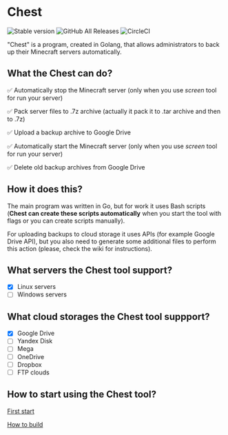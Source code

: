 # Chest

![Stable version](https://img.shields.io/badge/Stable-v0.0.1-green)
![GitHub All Releases](https://img.shields.io/github/downloads/artemkakun/chest/total?color=green&label=Downloads)
![CircleCI](https://img.shields.io/circleci/build/github/ArtemkaKun/Chest)

"Chest" is a program, created in Golang, that allows administrators to back up their Minecraft servers automatically.

## What the Chest can do?
✅ Automatically stop the Minecraft server (only when you use *screen* tool for run your server)

✅ Pack server files to .7z archive (actually it pack it to .tar archive and then to .7z)

✅ Upload a backup archive to Google Drive

✅ Automatically start the Minecraft server (only when you use *screen* tool for run your server)

✅ Delete old backup archives from Google Drive

## How it does this?
The main program was written in Go, but for work it uses Bash scripts (**Chest can create these scripts automatically** when you start the tool with flags or you can create scripts manually). 

For uploading backups to cloud storage it uses APIs (for example Google Drive API), but you also need to generate some additional files to perform this action (please, check the wiki for instructions).

## What servers the Chest tool support?
- [x] Linux servers
- [ ] Windows servers

## What cloud storages the Chest tool suppport?
- [x] Google Drive
- [ ] Yandex Disk
- [ ] Mega
- [ ] OneDrive
- [ ] Dropbox
- [ ] FTP clouds

## How to start using the Chest tool?
[First start](https://github.com/ArtemkaKun/Chest/wiki/First-start)

[How to build](https://github.com/ArtemkaKun/Chest/wiki/How-to-build)
